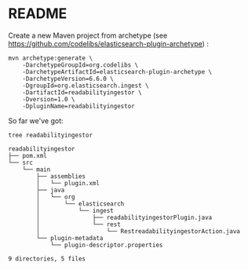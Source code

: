# README

Create a new Maven project from archetype (see https://github.com/codelibs/elasticsearch-plugin-archetype) :

```
mvn archetype:generate \
    -DarchetypeGroupId=org.codelibs \
    -DarchetypeArtifactId=elasticsearch-plugin-archetype \
    -DarchetypeVersion=6.6.0 \
    -DgroupId=org.elasticsearch.ingest \
    -DartifactId=readabilityingestor \
    -Dversion=1.0 \
    -DpluginName=readabilityingestor
```

So far we've got:

```
tree readabilityingestor

readabilityingestor
├── pom.xml
└── src
    └── main
        ├── assemblies
        │   └── plugin.xml
        ├── java
        │   └── org
        │       └── elasticsearch
        │           └── ingest
        │               ├── readabilityingestorPlugin.java
        │               └── rest
        │                   └── RestreadabilityingestorAction.java
        └── plugin-metadata
            └── plugin-descriptor.properties

9 directories, 5 files


```
